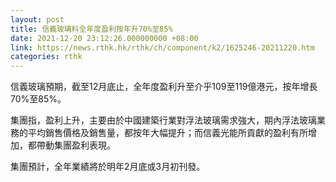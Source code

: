 ```yaml
---
layout: post
title: 信義玻璃料全年度盈利按年升70%至85%
date: 2021-12-20 23:12:26.000000000 +08:00
link: https://news.rthk.hk/rthk/ch/component/k2/1625246-20211220.htm
categories: rthk
---
```


信義玻璃預期，截至12月底止，全年度盈利升至介乎109至119億港元，按年增長70%至85%。

集團指，盈利上升，主要由於中國建築行業對浮法玻璃需求強大，期內浮法玻璃業務的平均銷售價格及銷售量，都按年大幅提升；而信義光能所貢獻的盈利有所增加，都帶動集團盈利表現。

集團預計，全年業績將於明年2月底或3月初刊發。
